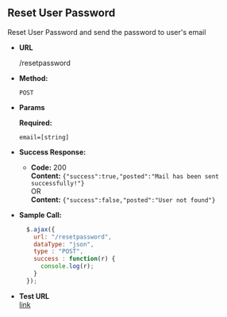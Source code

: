 **Reset User Password**
----
  Reset User Password and send the password to user's email

* **URL**

  /resetpassword

* **Method:**

  `POST`
  
*  **Params**

   **Required:**
 
   `email=[string]`   

* **Success Response:**

  * **Code:** 200 <br />
    **Content:** `{"success":true,"posted":"Mail has been sent successfully!"}`<br />
     OR <br />
    **Content:** `{"success":false,"posted":"User not found"}`

* **Sample Call:**

  ```javascript
    $.ajax({
      url: "/resetpassword",
      dataType: "json",
      type : "POST",
      success : function(r) {
        console.log(r);
      }
    });
  ```
*  **Test URL**<br>
[link](http://hsmg.psych.illinois.edu/armt-hiv/v0/reset_password.php)
